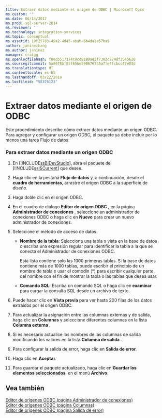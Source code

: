 ```yaml
---
title: Extraer datos mediante el origen de ODBC | Microsoft Docs
ms.custom: ''
ms.date: 06/14/2017
ms.prod: sql-server-2014
ms.reviewer: ''
ms.technology: integration-services
ms.topic: conceptual
ms.assetid: 10f25703-49a2-4d45-abab-6b4da2a57ba5
author: janinezhang
ms.author: janinez
manager: craigg
ms.openlocfilehash: f8ecb517174c8cd8189ad2f7382c774df3545620
ms.sourcegitcommit: 5a8678bf85f65be590676745a7fe4fcbcc47e83d
ms.translationtype: MT
ms.contentlocale: es-ES
ms.lasthandoff: 03/22/2019
ms.locfileid: "58376123"
---
```

# <a name="extract-data-by-using-the-odbc-source"></a>Extraer datos mediante el origen de ODBC
  Este procedimiento describe cómo extraer datos mediante un origen ODBC. Para agregar y configurar un origen ODBC, el paquete ya debe incluir por lo menos una tarea Flujo de datos.  
  
### <a name="to-extract-data-using-an-odbc-source"></a>Para extraer datos mediante un origen ODBC  
  
1.  En [!INCLUDE[ssBIDevStudio](../../includes/ssbidevstudio-md.md)], abra el paquete de [!INCLUDE[ssISCurrent](../../includes/ssiscurrent-md.md)] que desee.  
  
2.  Haga clic en la pestaña **Flujo de datos** y, a continuación, desde el **cuadro de herramientas**, arrastre el origen ODBC a la superficie de diseño.  
  
3.  Haga doble clic en el origen ODBC.  
  
4.  En el cuadro de diálogo **Editor de origen ODBC** , en la página **Administrador de conexiones** , seleccione un administrador de conexiones ODBC o haga clic en **Nuevo** para crear un nuevo administrador de conexiones.  
  
5.  Seleccione el método de acceso de datos.  
  
    -   **Nombre de la tabla**: Seleccione una tabla o vista en la base de datos o escriba una expresión regular para identificar la tabla a la que se conecta el Administrador de conexiones ODBC.  
  
         Esta lista contiene solo las 1000 primeras tablas. Si la base de datos contiene más de 1000 tablas, puede escribir el principio de un nombre de tabla o usar el comodín (*) para escribir cualquier parte del nombre con el fin de mostrar la tabla o las tablas que desea usar.  
  
    -   **Comando SQL**: Escriba un comando SQL o haga clic en **examinar** para cargar la consulta SQL desde un archivo de texto.  
  
6.  Puede hacer clic en **Vista previa** para ver hasta 200 filas de los datos extraídos por el origen ODBC.  
  
7.  Para actualizar la asignación entre las columnas externas y de salida, haga clic en **Columnas** y seleccione diferentes columnas en la lista **Columna externa** .  
  
8.  Si es necesario actualice los nombres de las columnas de salida modificando los valores en la lista **Columna de salida** .  
  
9. Para configurar la salida de error, haga clic en **Salida de error**.  
  
10. Haga clic en **Aceptar**.  
  
11. Para guardar el paquete actualizado, haga clic en **Guardar los elementos seleccionados**, en el menú **Archivo**.  
  
## <a name="see-also"></a>Vea también  
 [Editor de orígenes ODBC &#40;página Administrador de conexiones&#41;](../odbc-source-editor-connection-manager-page.md)   
 [Editor de orígenes ODBC &#40;página Columnas&#41;](../odbc-source-editor-columns-page.md)   
 [Editor de orígenes ODBC &#40;página Salida de error&#41;](../odbc-source-editor-error-output-page.md)  
  
  
